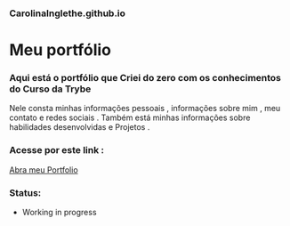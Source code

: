 ### CarolinaInglethe.github.io

# Meu portfólio 

### Aqui está o portfólio que Criei do zero com os conhecimentos do Curso da Trybe 

Nele consta minhas informações pessoais , informações sobre mim , meu contato e redes sociais .
Também está minhas informações sobre habilidades desenvolvidas e Projetos .

### Acesse por este link :
<a href="https://carolinainglethe.github.io/" alt="meu portfolio" target="_blank">Abra meu Portfolio</a>

### Status:
- Working in progress

